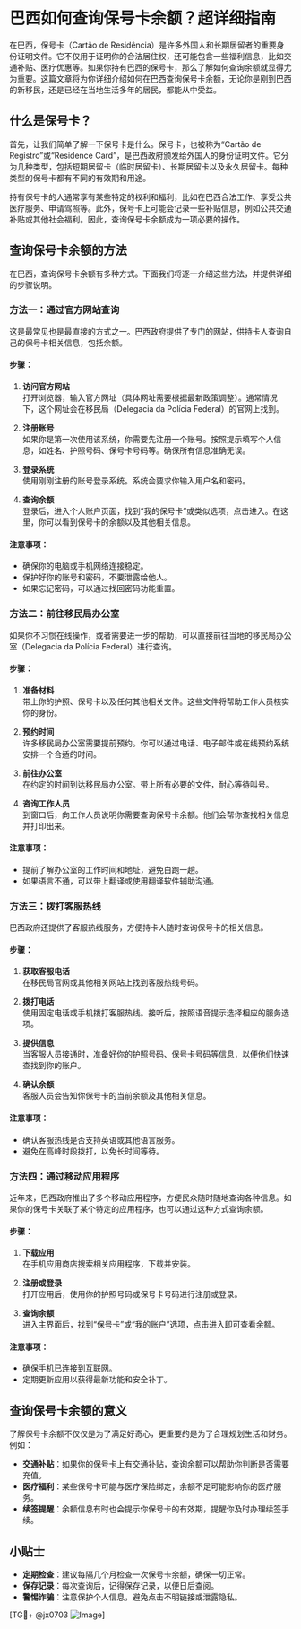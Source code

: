 # 巴西如何查询保号卡余额？超详细指南

在巴西，保号卡（Cartão de Residência）是许多外国人和长期居留者的重要身份证明文件。它不仅用于证明你的合法居住权，还可能包含一些福利信息，比如交通补贴、医疗优惠等。如果你持有巴西的保号卡，那么了解如何查询余额就显得尤为重要。这篇文章将为你详细介绍如何在巴西查询保号卡余额，无论你是刚到巴西的新移民，还是已经在当地生活多年的居民，都能从中受益。

## 什么是保号卡？

首先，让我们简单了解一下保号卡是什么。保号卡，也被称为“Cartão de Registro”或“Residence Card”，是巴西政府颁发给外国人的身份证明文件。它分为几种类型，包括短期居留卡（临时居留卡）、长期居留卡以及永久居留卡。每种类型的保号卡都有不同的有效期和用途。

持有保号卡的人通常享有某些特定的权利和福利，比如在巴西合法工作、享受公共医疗服务、申请驾照等。此外，保号卡上可能会记录一些补贴信息，例如公共交通补贴或其他社会福利。因此，查询保号卡余额成为一项必要的操作。

## 查询保号卡余额的方法

在巴西，查询保号卡余额有多种方式。下面我们将逐一介绍这些方法，并提供详细的步骤说明。

### 方法一：通过官方网站查询

这是最常见也是最直接的方式之一。巴西政府提供了专门的网站，供持卡人查询自己的保号卡相关信息，包括余额。

#### 步骤：
1. **访问官方网站**  
   打开浏览器，输入官方网址（具体网址需要根据最新政策调整）。通常情况下，这个网址会在移民局（Delegacia da Polícia Federal）的官网上找到。

2. **注册账号**  
   如果你是第一次使用该系统，你需要先注册一个账号。按照提示填写个人信息，如姓名、护照号码、保号卡号码等。确保所有信息准确无误。

3. **登录系统**  
   使用刚刚注册的账号登录系统。系统会要求你输入用户名和密码。

4. **查询余额**  
   登录后，进入个人账户页面，找到“我的保号卡”或类似选项，点击进入。在这里，你可以看到保号卡的余额以及其他相关信息。

#### 注意事项：
- 确保你的电脑或手机网络连接稳定。
- 保护好你的账号和密码，不要泄露给他人。
- 如果忘记密码，可以通过找回密码功能重置。

### 方法二：前往移民局办公室

如果你不习惯在线操作，或者需要进一步的帮助，可以直接前往当地的移民局办公室（Delegacia da Polícia Federal）进行查询。

#### 步骤：
1. **准备材料**  
   带上你的护照、保号卡以及任何其他相关文件。这些文件将帮助工作人员核实你的身份。

2. **预约时间**  
   许多移民局办公室需要提前预约。你可以通过电话、电子邮件或在线预约系统安排一个合适的时间。

3. **前往办公室**  
   在约定的时间到达移民局办公室。带上所有必要的文件，耐心等待叫号。

4. **咨询工作人员**  
   到窗口后，向工作人员说明你需要查询保号卡余额。他们会帮你查找相关信息并打印出来。

#### 注意事项：
- 提前了解办公室的工作时间和地址，避免白跑一趟。
- 如果语言不通，可以带上翻译或使用翻译软件辅助沟通。

### 方法三：拨打客服热线

巴西政府还提供了客服热线服务，方便持卡人随时查询保号卡的相关信息。

#### 步骤：
1. **获取客服电话**  
   在移民局官网或其他相关网站上找到客服热线号码。

2. **拨打电话**  
   使用固定电话或手机拨打客服热线。接听后，按照语音提示选择相应的服务选项。

3. **提供信息**  
   当客服人员接通时，准备好你的护照号码、保号卡号码等信息，以便他们快速查找到你的账户。

4. **确认余额**  
   客服人员会告知你保号卡的当前余额及其他相关信息。

#### 注意事项：
- 确认客服热线是否支持英语或其他语言服务。
- 避免在高峰时段拨打，以免长时间等待。

### 方法四：通过移动应用程序

近年来，巴西政府推出了多个移动应用程序，方便民众随时随地查询各种信息。如果你的保号卡关联了某个特定的应用程序，也可以通过这种方式查询余额。

#### 步骤：
1. **下载应用**  
   在手机应用商店搜索相关应用程序，下载并安装。

2. **注册或登录**  
   打开应用后，使用你的护照号码或保号卡号码进行注册或登录。

3. **查询余额**  
   进入主界面后，找到“保号卡”或“我的账户”选项，点击进入即可查看余额。

#### 注意事项：
- 确保手机已连接到互联网。
- 定期更新应用以获得最新功能和安全补丁。

## 查询保号卡余额的意义

了解保号卡余额不仅仅是为了满足好奇心，更重要的是为了合理规划生活和财务。例如：

- **交通补贴**：如果你的保号卡上有交通补贴，查询余额可以帮助你判断是否需要充值。
- **医疗福利**：某些保号卡可能与医疗保险绑定，余额不足可能影响你的医疗服务。
- **续签提醒**：余额信息有时也会提示你保号卡的有效期，提醒你及时办理续签手续。

## 小贴士

- **定期检查**：建议每隔几个月检查一次保号卡余额，确保一切正常。
- **保存记录**：每次查询后，记得保存记录，以便日后查阅。
- **警惕诈骗**：注意保护个人信息，避免点击不明链接或泄露隐私。

[TG💪+ @jx0703 ![Image](https://github.com/user-attachments/assets/dbca1d08-cadb-493c-b0ec-ad6f7a83f270)]